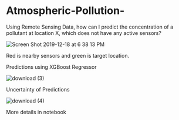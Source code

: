 # Atmospheric-Pollution-
Using Remote Sensing Data, how can I predict the concentration of a pollutant at location X, which does not have any active sensors? 

![Screen Shot 2019-12-18 at 6 38 13 PM](https://user-images.githubusercontent.com/56979366/109523596-24143b00-7a75-11eb-992e-e62834378604.png)

Red is nearby sensors and green is target location.

Predictions using XGBoost Regressor 

![download (3)](https://user-images.githubusercontent.com/56979366/109523696-3f7f4600-7a75-11eb-8ebc-fae8f76da225.png)

Uncertainty of Predictions 

![download (4)](https://user-images.githubusercontent.com/56979366/109523743-4d34cb80-7a75-11eb-8d8f-dc943d896e26.png)

More details in notebook 



